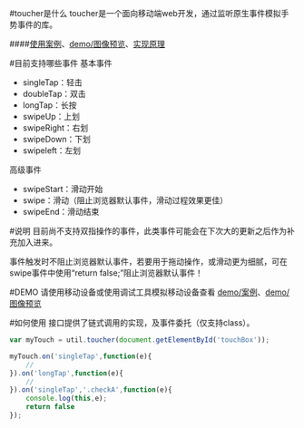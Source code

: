 #toucher是什么
toucher是一个面向移动端web开发，通过监听原生事件模拟手势事件的库。

####[使用案例](http://bh-lay.github.io/toucher/)、[demo/图像预览](http://bh-lay.github.io/toucher/swiper/)、[实现原理](http://bh-lay.com/blog/14e212bdbeb)

#目前支持哪些事件
基本事件
 * singleTap：轻击
 * doubleTap：双击
 * longTap：长按
 * swipeUp：上划
 * swipeRight：右划
 * swipeDown：下划
 * swipeleft：左划

高级事件
 * swipeStart：滑动开始
 * swipe：滑动（阻止浏览器默认事件，滑动过程效果更佳）
 * swipeEnd：滑动结束

#说明
目前尚不支持双指操作的事件，此类事件可能会在下次大的更新之后作为补充加入进来。

事件触发时不阻止浏览器默认事件，若要用于拖动操作，或滑动更为细腻，可在swipe事件中使用“return false;”阻止浏览器默认事件！

#DEMO
请使用移动设备或使用调试工具模拟移动设备查看 [demo/案例](http://bh-lay.github.io/toucher/)、[demo/图像预览](http://bh-lay.github.io/toucher/swiper/)

#如何使用
接口提供了链式调用的实现，及事件委托（仅支持class）。

```javascript
var myTouch = util.toucher(document.getElementById('touchBox'));

myTouch.on('singleTap',function(e){
    //
}).on('longTap',function(e){
	//
}).on('singleTap','.checkA',function(e){
	console.log(this,e);
	return false
});


```
